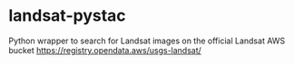 # landsat-pystac
Python wrapper to search for Landsat images on the official Landsat AWS bucket https://registry.opendata.aws/usgs-landsat/
